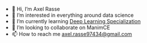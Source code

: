 - 👋 Hi, I’m Axel Rasse
- 👀 I’m interested in everything around data science 
- 🌱 I’m currently learning [Deep Learning Specialization](https://www.coursera.org/specializations/deep-learning)
- 💞️ I’m looking to collaborate on ManimCE
- 📫 How to reach me axel.rasse97434@gmail.com

<!---
axelearning/axelearning is a ✨ special ✨ repository because its `README.md` (this file) appears on your GitHub profile.
You can click the Preview link to take a look at your changes.
--->
